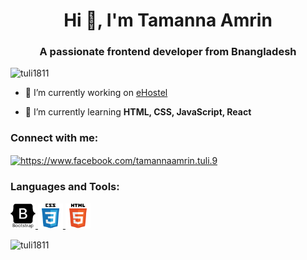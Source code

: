<h1 align="center">Hi 👋, I'm Tamanna Amrin</h1>
<h3 align="center">A passionate frontend developer from Bnangladesh</h3>

<p align="left"> <img src="https://komarev.com/ghpvc/?username=tuli1811&label=Profile%20views&color=0e75b6&style=flat" alt="tuli1811" /> </p>

- 🔭 I’m currently working on [eHostel](https://github.com/jihan212/ehostel)

- 🌱 I’m currently learning **HTML, CSS, JavaScript, React**

<h3 align="left">Connect with me:</h3>
<p align="left">
<a href="https://fb.com/https://www.facebook.com/tamannaamrin.tuli.9" target="blank"><img align="center" src="https://raw.githubusercontent.com/rahuldkjain/github-profile-readme-generator/master/src/images/icons/Social/facebook.svg" alt="https://www.facebook.com/tamannaamrin.tuli.9" height="30" width="40" /></a>
</p>

<h3 align="left">Languages and Tools:</h3>
<p align="left"> <a href="https://getbootstrap.com" target="_blank" rel="noreferrer"> <img src="https://raw.githubusercontent.com/devicons/devicon/master/icons/bootstrap/bootstrap-plain-wordmark.svg" alt="bootstrap" width="40" height="40"/> </a> <a href="https://www.w3schools.com/css/" target="_blank" rel="noreferrer"> <img src="https://raw.githubusercontent.com/devicons/devicon/master/icons/css3/css3-original-wordmark.svg" alt="css3" width="40" height="40"/> </a> <a href="https://www.w3.org/html/" target="_blank" rel="noreferrer"> <img src="https://raw.githubusercontent.com/devicons/devicon/master/icons/html5/html5-original-wordmark.svg" alt="html5" width="40" height="40"/> </a> </p>

<p><img align="center" src="https://github-readme-stats.vercel.app/api/top-langs?username=tuli1811&show_icons=true&locale=en&layout=compact" alt="tuli1811" /></p>
